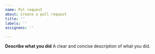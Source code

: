 ```yaml
---
name: Pul request
about: Create a pull request
title: ''
labels: ''
assignees: ''

---
```


**Describe what you did**
A clear and concise description of what you did.
